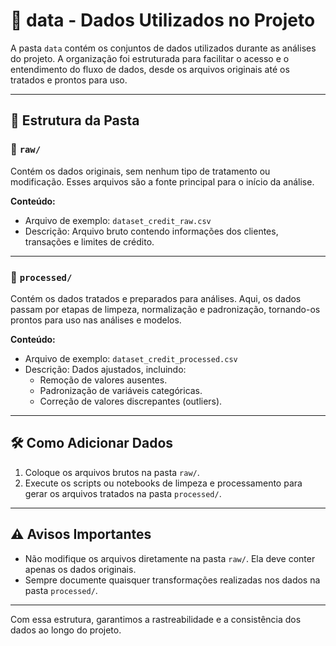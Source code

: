 # 📂 data - Dados Utilizados no Projeto

A pasta `data` contém os conjuntos de dados utilizados durante as análises do projeto. A organização foi estruturada para facilitar o acesso e o entendimento do fluxo de dados, desde os arquivos originais até os tratados e prontos para uso.

---

## 📁 Estrutura da Pasta

### 📂 `raw/`
Contém os dados originais, sem nenhum tipo de tratamento ou modificação. Esses arquivos são a fonte principal para o início da análise.

**Conteúdo:**
- Arquivo de exemplo: `dataset_credit_raw.csv`
- Descrição: Arquivo bruto contendo informações dos clientes, transações e limites de crédito.

---

### 📂 `processed/`
Contém os dados tratados e preparados para análises. Aqui, os dados passam por etapas de limpeza, normalização e padronização, tornando-os prontos para uso nas análises e modelos.

**Conteúdo:**
- Arquivo de exemplo: `dataset_credit_processed.csv`
- Descrição: Dados ajustados, incluindo:
  - Remoção de valores ausentes.
  - Padronização de variáveis categóricas.
  - Correção de valores discrepantes (outliers).

---

## 🛠️ Como Adicionar Dados
1. Coloque os arquivos brutos na pasta `raw/`.
2. Execute os scripts ou notebooks de limpeza e processamento para gerar os arquivos tratados na pasta `processed/`.

---

## ⚠️ Avisos Importantes
- Não modifique os arquivos diretamente na pasta `raw/`. Ela deve conter apenas os dados originais.
- Sempre documente quaisquer transformações realizadas nos dados na pasta `processed/`.

---

Com essa estrutura, garantimos a rastreabilidade e a consistência dos dados ao longo do projeto.

